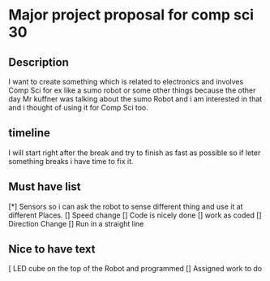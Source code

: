 # Major project proposal for comp sci 30

## Description
I want to create something which is related to electronics and involves Comp Sci for ex like a sumo robot or some other things because the other day Mr kuffner was talking about the sumo Robot and i am interested in that and i thought of using it for Comp Sci too.

## timeline
I will start right after the break and try to finish as fast as possible so if leter something breaks i have time to fix it.

## Must have list
[*] Sensors so i can ask the robot to sense different thing and use it at different Places.
[] Speed change
[] Code is nicely done
[] work as coded
[] Direction Change
[] Run in a straight line

## Nice to have text
[ LED cube on the top of the Robot and programmed 
[] Assigned work to do 
